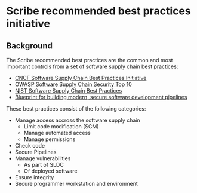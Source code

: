 # Scribe recommended best practices initiative

## Background
The Scribe recommended best practices are the common and most important controls from a set of software supply chain best practices:
* [CNCF Software Supply Chain Best Practices Initiative](https://github.com/cncf/tag-security/blob/main/supply-chain-security/supply-chain-security-paper/CNCF_SSCP_v1.pdf)
* [OWASP Software Supply Chain Security Top 10](https://owasp.org/www-project-software-supply-chain-security-top-10/)
* [NIST Software Supply Chain Best Practices]()
* [Blueprint for building modern, secure software development pipelines](https://github.com/Venafi/blueprint-securesoftwarepipeline)

These best practices consist of the following categories:
* Manage access accross the software supply chain
    * Limit code modification (SCM)
    * Manage automated access 
    * Manage permissions
* Check code
* Secure Pipelines
* Manage vulnerabilities
    * As part of SLDC
    * Of deployed software
* Ensure integrity
* Secure programmer workstation and environment

